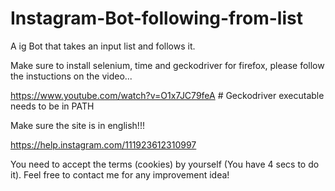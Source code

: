 # Instagram-Bot-following-from-list

A ig Bot that takes an input list and follows it.

Make sure to install selenium, time and geckodriver for firefox, please follow the instuctions on the video...

https://www.youtube.com/watch?v=O1x7JC79feA # Geckodriver executable needs to be in PATH

Make sure the site is in english!!!

https://help.instagram.com/111923612310997

You need to accept the terms (cookies) by yourself (You have 4 secs to do it). Feel free to contact me for any improvement idea!
